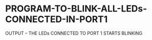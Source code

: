 # PROGRAM-TO-BLINK-ALL-LEDs-CONNECTED-IN-PORT1
OUTPUT – THE LEDs CONNECTED TO PORT 1 STARTS BLINKING
